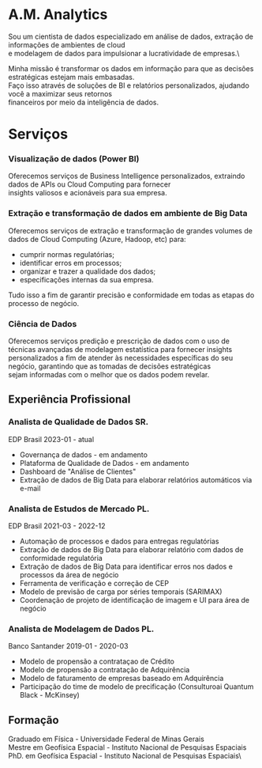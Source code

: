 # A.M. Analytics

Sou um cientista de dados especializado em análise de dados, extração de informações de ambientes de cloud \
e modelagem de dados para impulsionar a lucratividade de empresas.\

Minha missão é transformar os dados em informação para que as decisões estratégicas estejam mais embasadas.\
Faço isso através de soluções de BI e relatórios personalizados, ajudando você a maximizar seus retornos \
financeiros por meio da inteligência de dados.

# Serviços
### Visualização de dados (Power BI)
Oferecemos serviços de Business Intelligence personalizados, extraindo dados de APIs ou Cloud Computing para fornecer\
insights valiosos e acionáveis para sua empresa.

### Extração e transformação de dados em ambiente de Big Data
Oferecemos serviços de extração e transformação de grandes volumes de dados de Cloud Computing (Azure, Hadoop, etc) para:
- cumprir normas regulatórias;
- identificar erros em processos;
- organizar e trazer a qualidade dos dados;
- especificações internas da sua empresa.

Tudo isso a fim de garantir precisão e conformidade em todas as etapas do processo de negócio.

### Ciência de Dados
Oferecemos serviços predição e prescrição de dados com o uso de técnicas avançadas de modelagem estatística para fornecer insights\
personalizados a fim de atender às necessidades específicas do seu negócio, garantindo que as tomadas de decisões estratégicas\
sejam informadas com o melhor que os dados podem revelar.

## Experiência Profissional
### **Analista de Qualidade de Dados SR.**
EDP Brasil 2023-01 - atual

- Governança de dados - em andamento
- Plataforma de Qualidade de Dados - em andamento
- Dashboard de "Análise de Clientes"
- Extração de dados de Big Data para elaborar relatórios automáticos via e-mail


### **Analista de Estudos de Mercado PL.**
EDP Brasil 2021-03 - 2022-12

- Automação de processos e dados para entregas regulatórias
- Extração de dados de Big Data para elaborar relatório com dados de  conformidade regulatória
- Extração de dados de Big Data para identificar erros nos dados e processos da área de negócio
- Ferramenta de verificação e correção de CEP
- Modelo de previsão de carga por séries temporais (SARIMAX)
- Coordenação de projeto de identificação de imagem e UI para área de negócio


### **Analista de Modelagem de Dados PL.**
Banco Santander 2019-01 - 2020-03

- Modelo de propensão a contrataçao de Crédito
- Modelo de propensão a contratação de Adquirência
- Modelo de faturamento de empresas baseado em Adquirência
- Participação do time de modelo de precificação (Consulturoai Quantum Black - McKinsey)


## Formação
Graduado em Física - Universidade Federal de Minas Gerais\
Mestre em Geofísica Espacial - Instituto Nacional de Pesquisas Espaciais\
PhD. em Geofísica Espacial - Instituto Nacional de Pesquisas Espaciais\
